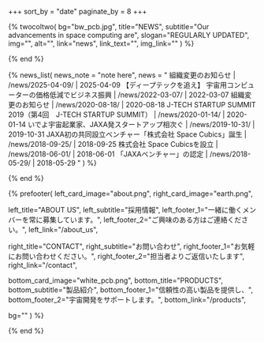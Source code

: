 +++
sort_by = "date"
paginate_by = 8
+++

{% twocoltwo(
  bg="bw_pcb.jpg",
  title="NEWS",
  subtitle="Our advancements in space computing are",
  slogan="REGULARLY UPDATED",
  img="",
  alt="",
  link="news",
  link_text="",
  img_link=""
) %}
<!-- no text -->
{% end %}

{% news_list(
  news_note = "note here",
  news = "
組織変更のお知らせ | /news/2025-04-09/ | 2025-04-09
【ディープテックを追え】 宇宙用コンピューターの価格低減でビジネス振興 | /news/2022-03-07/ | 2022-03-07
組織変更のお知らせ | /news/2020-08-18/ | 2020-08-18
J-TECH STARTUP SUMMIT 2019（第4回　J-TECH STARTUP SUMMIT） | /news/2020-01-14/ | 2020-01-14
いでよ宇宙起業家、JAXA発スタートアップ相次ぐ | /news/2019-10-31/ | 2019-10-31
JAXA初の共同設立ベンチャー「株式会社 Space Cubics」誕生 | /news/2018-09-25/ | 2018-09-25
株式会社 Space Cubicsを設立 | /news/2018-06-01/ | 2018-06-01
「JAXAベンチャー」の認定 | /news/2018-05-29/ | 2018-05-29
"
) %}
<!-- no text -->
{% end %}


{% prefooter(
  left_card_image="about.png", 
  right_card_image="earth.png",

  left_title="ABOUT US",
  left_subtitle="採用情報",
  left_footer_1="一緒に働くメンバーを常に募集しています。",
  left_footer_2="ご興味のある方はご連絡ください。",
  left_link="/about_us",

  right_title="CONTACT",
  right_subtitle="お問い合わせ",
  right_footer_1="お気軽にお問い合わせください。",
  right_footer_2="担当者よりご返信いたします",
  right_link="/contact",

  bottom_card_image="white_pcb.png",
  bottom_title="PRODUCTS",
  bottom_subtitle="製品紹介",
  bottom_footer_1="信頼性の高い製品を提供し、",
  bottom_footer_2="宇宙開発をサポートします。",
  bottom_link="/products",

  bg=""
) %}
<!--display element -->
{% end %}
